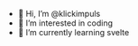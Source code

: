 - 👋 Hi, I’m @klickimpuls
- 👀 I’m interested in coding
- 🌱 I’m currently learning svelte

<!---
klickimpuls/klickimpuls is a ✨ special ✨ repository because its `README.md` (this file) appears on your GitHub profile.
You can click the Preview link to take a look at your changes.
--->
